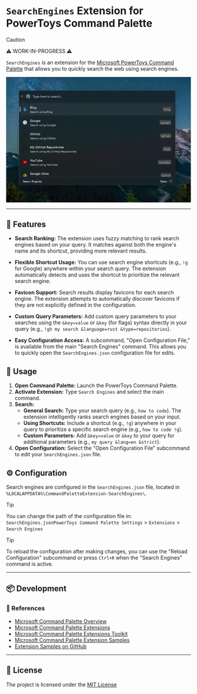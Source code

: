 # `SearchEngines` Extension for PowerToys Command Palette

> [!CAUTION]
> ⚠️ WORK-IN-PROGRESS ⚠️ 

`SearchEngines` is an extension for the [Microsoft PowerToys Command Palette](https://learn.microsoft.com/en-us/windows/powertoys/command-palette/overview) that allows you to quickly search the web using search engines.

![screenshot](./screenshot.png)

---

## 🌟 Features

-   **Search Ranking:** The extension uses fuzzy matching to rank search engines based on your query. It matches against both the engine's name and its shortcut, providing more relevant results.

-   **Flexible Shortcut Usage:** You can use search engine shortcuts (e.g., `!g` for Google) anywhere within your search query. The extension automatically detects and uses the shortcut to prioritize the relevant search engine.

-   **Favicon Support:** Search results display favicons for each search engine. The extension attempts to automatically discover favicons if they are not explicitly defined in the configuration.

-   **Custom Query Parameters:** Add custom query parameters to your searches using the `&key=value` or `&key` (for flags) syntax directly in your query (e.g., `!gh my search &language=rust &type=repositories`).

-   **Easy Configuration Access:** A subcommand, "Open Configuration File," is available from the main "Search Engines" command. This allows you to quickly open the `SearchEngines.json` configuration file for edits.

## 📖 Usage

1.  **Open Command Palette:** Launch the PowerToys Command Palette.
2.  **Activate Extension:** Type `Search Engines` and select the main command.
3.  **Search:**
    *   **General Search:** Type your search query (e.g., `how to code`). The extension intelligently ranks search engines based on your input.
    *   **Using Shortcuts:** Include a shortcut (e.g., `!g`) anywhere in your query to prioritize a specific search engine (e.g., `how to code !g`).
    *   **Custom Parameters:** Add `&key=value` or `&key` to your query for additional parameters (e.g., `my query &lang=en &strict`).
4.  **Open Configuration:** Select the "Open Configuration File" subcommand to edit your `SearchEngines.json` file.

## ⚙️ Configuration

Search engines are configured in the `SearchEngines.json` file, located in `%LOCALAPPDATA%\CommandPaletteExtension-SearchEngines\`.

>[!TIP]
> You can change the path of the configuration file in: `SearchEngines.jsonPowerToys Command Palette Settings` > `Extensions` > `Search Engines`

> [!TIP]
> To reload the configuration after making changes, you can use the "Reload Configuration" subcommand or press `Ctrl+R` when the "Search Engines" command is active.

---

## 📦 Development

### 📕 References

- [Microsoft Command Palette Overview](https://learn.microsoft.com/en-us/windows/powertoys/command-palette/overview)
- [Microsoft Command Palette Extensions](https://learn.microsoft.com/en-us/windows/powertoys/command-palette/microsoft-commandpalette-extensions/microsoft-commandpalette-extensions)
- [Microsoft Command Palette Extensions Toolkit](https://learn.microsoft.com/en-us/windows/powertoys/command-palette/microsoft-commandpalette-extensions-toolkit/microsoft-commandpalette-extensions-toolkit)
- [Microsoft Command Palette Extension Samples](https://learn.microsoft.com/en-us/windows/powertoys/command-palette/samples)
- [Extension Samples on GitHub](https://github.com/microsoft/PowerToys/tree/main/src/modules/cmdpal/ext/SamplePagesExtension)

---

## 📄 License

The project is licensed under the [MIT License](./LICENSE)
